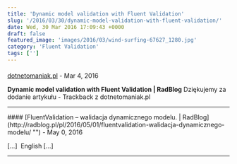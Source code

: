 ```yaml
---
title: 'Dynamic model validation with Fluent Validation'
slug: '/2016/03/30/dynamic-model-validation-with-fluent-validation/'
date: Wed, 30 Mar 2016 17:09:43 +0000
draft: false
featured_image: 'images/2016/03/wind-surfing-67627_1280.jpg'
category: 'Fluent Validation'
tags: ['']
---
```



#### 
[dotnetomaniak.pl](http://dotnetomaniak.pl/Dynamic-model-validation-with-Fluent-Validation-RadBlog "") - <time datetime="2016-03-31 00:15:10">Mar 4, 2016</time>

**Dynamic model validation with Fluent Validation | RadBlog** Dziękujemy za dodanie artykułu - Trackback z dotnetomaniak.pl
<hr />
#### 
[FluentValidation &#8211; walidacja dynamicznego modelu. | RadBlog](http://radblog.pl/pl/2016/05/01/fluentvalidation-walidacja-dynamicznego-modelu/ "") - <time datetime="2016-05-01 20:19:31">May 0, 2016</time>

\[…\]  English \[…\]
<hr />
